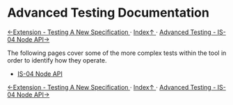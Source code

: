 # Advanced Testing Documentation
[←Extension - Testing A New Specification ](5.2._Extension_-_Testing_A_New_Specification.md) · [ Index↑ ](..) · [Advanced Testing - IS-04 Node API→](6.1._Advanced_Testing_-_IS-04_Node_API.md)

The following pages cover some of the more complex tests within the tool in order to identify how they operate.

- [IS-04 Node API](6.1._Advanced_Testing_-_IS-04_Node_API.md)

[←Extension - Testing A New Specification ](5.2._Extension_-_Testing_A_New_Specification.md) · [ Index↑ ](..) · [Advanced Testing - IS-04 Node API→](6.1._Advanced_Testing_-_IS-04_Node_API.md)
